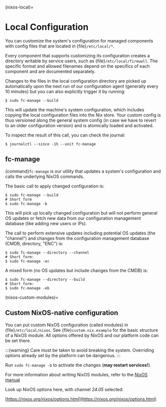 (nixos-local)=

# Local Configuration

You can customize the system's configuration for managed components with
config files that are located in {file}`/etc/local/*`.

Every component that supports customizing its configuration creates a directory
writable by service users, such as {file}`/etc/local/firewall`.
The specific format and allowed filenames depend on the specifics of each
component and are documented separately.

Changes to the files in the local configuration directory are picked up
automatically upon the next run of our configuration agent (generally every
10 minutes) but you can also explicitly trigger it by running:

```console
$ sudo fc-manage --build
```

This will update the machine's system configuration, which includes copying the
local configuration files into the Nix store. Your custom config is thus
versioned along the general system config (in case we have to revert to an
older configuration version) and is atomically loaded and activated.

To inspect the result of this call, you can check the journal:

```console
$ journalctl --since -1h --unit fc-manage
```

## fc-manage

{command}`fc-manage` is our utility that updates a system's configuration and
calls the underlying NixOS commands.

The basic call to apply changed configuration is:

```console
$ sudo fc-manage --build
# Short form
$ sudo fc-manage -b
```

This will pick up locally changed configuration but will not perform general OS
updates or fetch new data from our configuration management database (like
adding new users or IPs).

The call to perform extensive updates including potential OS updates (the
"channel") and changes from the configuration management database (CMDB,
directory, "ENC") is:

```console
$ sudo fc-manage --directory --channel
# Short form:
$ sudo fc-manage -ec
```

A mixed form (no OS updates but include changes from the CMDB) is:

```console
$ sudo fc-manage --directory --build
# Short form:
$ sudo fc-manage -eb
```

(nixos-custom-modules)=

## Custom NixOS-native configuration

You can put custom NixOS configuration (called modules) in
{file}`/etc/local/nixos`. See {file}`custom.nix.example` for the basic structure
of a NixOS module. All options offered by NixOS and our platform code can be set
there.

:::{warning}
Care must be taken to avoid breaking the system.
Overriding options already set by the platform can be dangerous.
:::

Run `sudo fc-manage -b` to activate the changes (**may restart services!**).

For more information about writing NixOS modules, refer to the
[NixOS manual](https://nixos.org/nixos/manual/index.html#sec-writing-modules)

Look up NixOS options here, with channel *24.05* selected:

[https://nixos.org/nixos/options.html](https://nixos.org/nixos/options.html)
